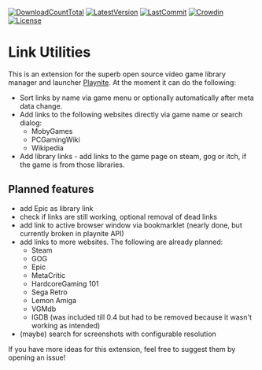 [![DownloadCountTotal](https://img.shields.io/github/downloads/HerrKnarz/Playnite-Extension-LinkUtilities/total?style=flat)](https://github.com/HerrKnarz/Playnite-Extension-LinkUtilities/archive/refs/heads/master.zip)
[![LatestVersion](https://img.shields.io/github/v/release/HerrKnarz/Playnite-Extension-LinkUtilities?include_prereleases&style=flat)](https://github.com/HerrKnarz/Playnite-Extension-LinkUtilities/releases)
[![LastCommit](https://img.shields.io/github/last-commit/HerrKnarz/Playnite-Extension-LinkUtilities?style=flat)](https://github.com/HerrKnarz/Playnite-Extension-LinkUtilities/commits/master)
[![Crowdin](https://badges.crowdin.net/playnite-extension-linkutiliti/localized.svg)](https://crowdin.com/project/playnite-extension-linkutiliti)
[![License](https://img.shields.io/github/license/HerrKnarz/Playnite-Extension-LinkUtilities?style=flat)](https://github.com/HerrKnarz/Playnite-Extension-LinkUtilities/blob/master/LICENSE.txt)

# Link Utilities

This is an extension for the superb open source video game library manager and launcher [Playnite](http://playnite.link/). At the moment it can do the following:

- Sort links by name via game menu or optionally automatically after meta data change.
- Add links to the following websites directly via game name or search dialog:
  - MobyGames
  - PCGamingWiki
  - Wikipedia
- Add library links - add links to the game page on steam, gog or itch, if the game is from those libraries.

## Planned features
- add Epic as library link
- check if links are still working, optional removal of dead links
- add link to active browser window via bookmarklet (nearly done, but currently broken in playnite API)
- add links to more websites. The following are already planned:
  - Steam
  - GOG
  - Epic
  - MetaCritic
  - HardcoreGaming 101
  - Sega Retro
  - Lemon Amiga
  - VGMdb
  - IGDB (was included till 0.4 but had to be removed because it wasn't working as intended)
- (maybe) search for screenshots with configurable resolution

If you have more ideas for this extension, feel free to suggest them by opening an issue!
